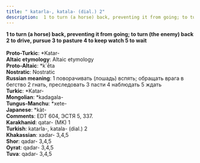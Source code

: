 ```yaml
---
title: " katarla-, katala- (dial.) 2"
description:  1 to turn (a horse) back, preventing it from going; to turn (the enemy) back 2 to drive, pursue 3 to pasture 4 to keep watch 5 to wait
---
```

<p data-pagefind-weight="0.5">
<strong> 1 to turn (a horse) back, preventing it from going; to turn (the enemy) back 2 to drive, pursue 3 to pasture 4 to keep watch 5 to wait</strong><br><br>
<strong>Proto-Turkic</strong>:  *Katar-<br>
<strong>Altaic etymology</strong>:  Altaic etymology<br>
<strong> Proto-Altaic</strong>:  *k`ĕ̀ta<br>
<strong>Nostratic</strong>:  Nostratic<br>
<strong>Russian meaning</strong>:  1 поворачивать (лошадь) вспять; обращать врага в бегство 2 гнать, преследовать 3 пасти 4 наблюдать 5 ждать<br>
<strong>Turkic</strong>:  *Katar-<br>
<strong>Mongolian</strong>:  *kadagala-<br>
<strong>Tungus-Manchu</strong>:  *xete-<br>
<strong>Japanese</strong>:  *kàt-<br>
<strong>Comments</strong>:  EDT 604, ЭСТЯ 5, 337.<br>
<strong>Karakhanid</strong>:  qatar- (MK) 1<br>
<strong>Turkish</strong>:  katarla-, katala- (dial.) 2<br>
<strong>Khakassian</strong>:  xadar- 3,4,5<br>
<strong>Shor</strong>:  qadar- 3,4,5<br>
<strong>Oyrat</strong>:  qadar- 3,4,5<br>
<strong>Tuva</strong>:  qadar- 3,4,5<br>

</p>
